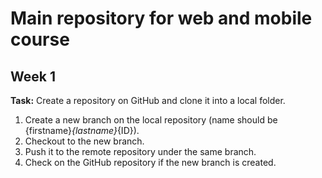 # Main repository for web and mobile course

## Week 1

<b>Task:</b> Create a repository on GitHub and clone it into a local folder.

1. Create a new branch on the local repository (name should be {firstname}_{lastname}_{ID}).
2. Checkout to the new branch.
3. Push it to the remote repository under the same branch.
4. Check on the GitHub repository if the new branch is created.